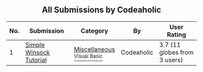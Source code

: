 ﻿<div align="center">

## All Submissions by Codeaholic

</div>

No.  | Submission | Category | By   | User Rating
---- | ---------- | -------- | ---- | -----------
1 | [Simple Winsock Tutorial<br />](https://github.com/Planet-Source-Code/codeaholic-simple-winsock-tutorial__1-35422) | [Miscellaneous<br /><sup>Visual Basic</sup>](../ByCategory/miscellaneous__1-1.md) | Codeaholic | 3.7 (11 globes from 3 users)
